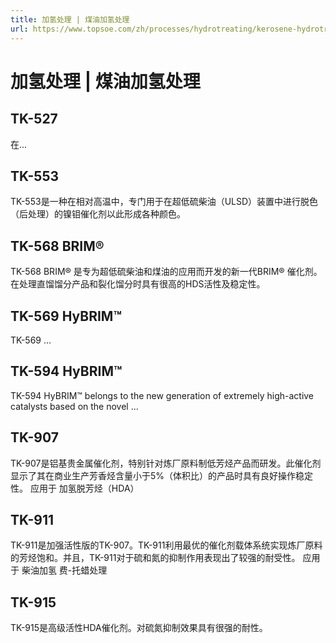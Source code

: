 ```yaml
---
title: 加氢处理 | 煤油加氢处理
url: https://www.topsoe.com/zh/processes/hydrotreating/kerosene-hydrotreating
---
```


# 加氢处理 | 煤油加氢处理

## TK-527

在...

## TK-553

TK-553是一种在相对高温中，专门用于在超低硫柴油（ULSD）装置中进行脱色（后处理）的镍钼催化剂以此形成各种颜色。

## TK-568 BRIM®

TK-568 BRIM® 是专为超低硫柴油和煤油的应用而开发的新一代BRIM® 催化剂。在处理直馏馏分产品和裂化馏分时具有很高的HDS活性及稳定性。

## TK-569 HyBRIM™

TK-569 ...

## TK-594 HyBRIM™

TK-594 HyBRIM™ belongs to the new generation of extremely high-active catalysts based on the novel ...

## TK-907

TK-907是铝基贵金属催化剂，特别针对炼厂原料制低芳烃产品而研发。此催化剂显示了其在商业生产芳香烃含量小于5%（体积比）的产品时具有良好操作稳定性。 应用于 加氢脱芳烃（HDA）

## TK-911

TK-911是加强活性版的TK-907。TK-911利用最优的催化剂载体系统实现炼厂原料的芳烃饱和。并且，TK-911对于硫和氮的抑制作用表现出了较强的耐受性。 应用于 柴油加氢 费-托蜡处理

## TK-915

TK-915是高级活性HDA催化剂。对硫氮抑制效果具有很强的耐性。